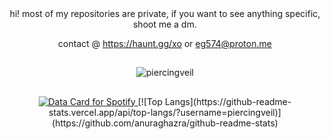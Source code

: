 <div align="center">
hi! most of my repositories are private, if you want to see anything specific, shoot me a dm.

contact @ https://haunt.gg/xo or eg574@proton.me

## 

<p align="center"> <img src="https://count.getloli.com/@piercingveil?name=piercingveil&theme=rule34&padding=7&offset=0&align=top&scale=1&pixelated=1&darkmode=auto" alt="piercingveil" /> </p>

##
<a href="https://data-card-for-spotify.herokuapp.com/card?user_id=0mumugfqrqzvwo75wqwmga03k">
  <img src="https://data-card-for-spotify.herokuapp.com/api/card?user_id=0mumugfqrqzvwo75wqwmga03k" alt="Data Card for Spotify">
</a>
[![Top Langs](https://github-readme-stats.vercel.app/api/top-langs/?username=piercingveil)](https://github.com/anuraghazra/github-readme-stats)

##
